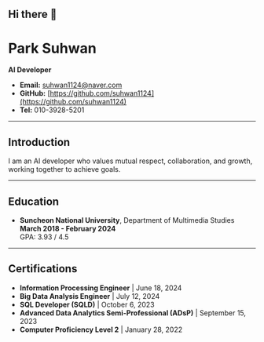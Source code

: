 ## Hi there 👋
# Park Suhwan

**AI Developer**

- **Email:** suhwan1124@naver.com
- **GitHub:** [https://github.com/suhwan1124](https://github.com/suhwan1124)
- **Tel:** 010-3928-5201

---

## Introduction

I am an AI developer who values mutual respect, collaboration, and growth, working together to achieve goals.

---

## Education

- **Suncheon National University**, Department of Multimedia Studies  
  **March 2018 - February 2024**  
  GPA: 3.93 / 4.5

---

## Certifications

- **Information Processing Engineer** | June 18, 2024
- **Big Data Analysis Engineer** | July 12, 2024
- **SQL Developer (SQLD)** | October 6, 2023
- **Advanced Data Analytics Semi-Professional (ADsP)** | September 15, 2023
- **Computer Proficiency Level 2** | January 28, 2022
<script src="https://gist.github.com/PurpleBooth/109311bb0361f32d87a2.js"></script>
<!--

Here are some ideas to get you started:

- 🔭 I’m currently working on ...
- 🌱 I’m currently learning ...
- 👯 I’m looking to collaborate on ...
- 🤔 I’m looking for help with ...
- 💬 Ask me about ...
- 📫 How to reach me: ...
- 😄 Pronouns: ...
- ⚡ Fun fact: ...
sdsdasdasdasdasd
-->
